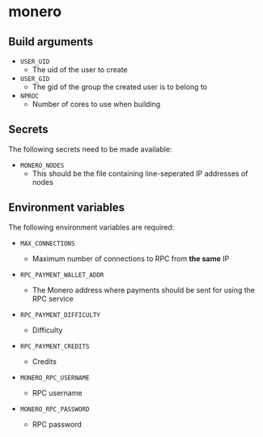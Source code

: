 monero
======

## Build arguments

* `USER_UID`
	* The uid of the user to create
* `USER_GID`
	* The gid of the group the created user
	is to belong to
* `NPROC`
	* Number of cores to use when building

## Secrets

The following secrets need to be made
available:

* `MONERO_NODES`
	* This should be the file containing
	line-seperated IP addresses of nodes

## Environment variables

The following environment variables
are required:

* `MAX_CONNECTIONS`
	* Maximum number of connections to RPC
	from **the same** IP
* `RPC_PAYMENT_WALLET_ADDR`
	* The Monero address where payments
	should be sent for using the RPC
	service
* `RPC_PAYMENT_DIFFICULTY`
	* Difficulty
* `RPC_PAYMENT_CREDITS`
	* Credits


* `MONERO_RPC_USERNAME`
	* RPC username
* `MONERO_RPC_PASSWORD`
	* RPC password
